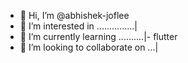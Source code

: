 - 👋 Hi, I’m @abhishek-joflee
- 👀 I’m interested in ...............|
- 🌱 I’m currently learning ..........|- flutter
- 💞️ I’m looking to collaborate on ...|

<!---
abhishek-joflee/abhishek-joflee is a ✨ special ✨ repository because its `README.md` (this file) appears on your GitHub profile.
You can click the Preview link to take a look at your changes.
--->
